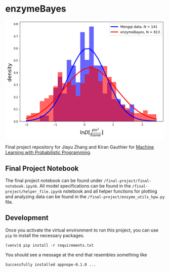 # enzymeBayes 

![](final-project/final_image.png "Population level diffusion coefficient")

Final project repository for Jiayu Zhang and Kiran Gauthier for 
[Machine Learning with Probabilistic Programming](http://www.proditus.com/mlpp2020).


## Final Project Notebook

The final project notebook can be found under `/final-project/final-notebook.ipynb`. All model specifications can be found in the `/final-project/helper_file.ipynb` notebook and all helper functions for plotting and analyzing data can be found in the `/final-project/enzyme_utils_hpw.py` file. 

## Development
Once you activate the virtual environment to run this project, you can use `pip` to install the necessary 
packages.
```{bash}
(venv)$ pip install -r requirements.txt
```

You should see a message at the end that resembles something like
```
Successfully installed appnope-0.1.0 ...
```
